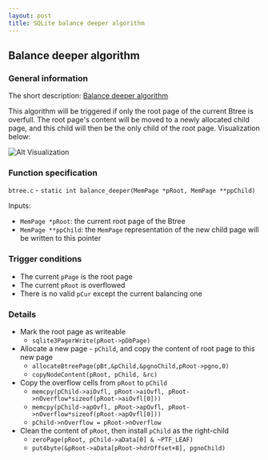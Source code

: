 ```yaml
---
layout: post
title: SQLite balance deeper algorithm
---
```


## Balance deeper algorithm

### General information

The short description: [Balance deeper algorithm](https://www.sqlite.org/btreemodule.html#section_4_2_5_1)

This algorithm will be triggered if only the root page of the current Btree is overfull. The root page's content will be moved to a newly allocated child page, and this child will then be the only child of the root page. Visualization below:

![Alt Visualization](https://www.sqlite.org/images/btreemodule_balance_deeper.svg)

### Function specification

`btree.c` - `static int balance_deeper(MemPage *pRoot, MemPage **ppChild)`

Inputs:
- `MemPage *pRoot`: the current root page of the Btree
- `MemPage **ppChild`: the `MemPage` representation of the new child page will be written to this pointer

### Trigger conditions

- The current `pPage` is the root page
- The current `pRoot` is overflowed
- There is no valid `pCur` except the current balancing one

### Details

- Mark the root page as writeable
  - `sqlite3PagerWrite(pRoot->pDbPage)`
- Allocate a new page - `pChild`, and copy the content of root page to this new page
  - `allocateBtreePage(pBt,&pChild,&pgnoChild,pRoot->pgno,0)`
  - `copyNodeContent(pRoot, pChild, &rc)`
- Copy the overflow cells from `pRoot` to `pChild`
  - `memcpy(pChild->aiOvfl, pRoot->aiOvfl, pRoot->nOverflow*sizeof(pRoot->aiOvfl[0]))`
  - `memcpy(pChild->apOvfl, pRoot->apOvfl, pRoot->nOverflow*sizeof(pRoot->apOvfl[0]))`
  - `pChild->nOverflow = pRoot->nOverflow`
- Clean the content of `pRoot`, then install `pChild` as the right-child
  - `zeroPage(pRoot, pChild->aData[0] & ~PTF_LEAF)`
  - `put4byte(&pRoot->aData[pRoot->hdrOffset+8], pgnoChild)`